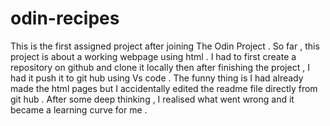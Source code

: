 # odin-recipes
This is the first assigned project after joining The Odin Project . So far , this project is about a working webpage using html . I had to first create a repository on github and clone it locally then after finishing the project , I had it push it to git hub using Vs code . 
The funny thing is I had already made the html pages but I accidentally edited the readme file directly from git hub .
After some  deep thinking , I realised what went wrong and it became a learning curve for me .
